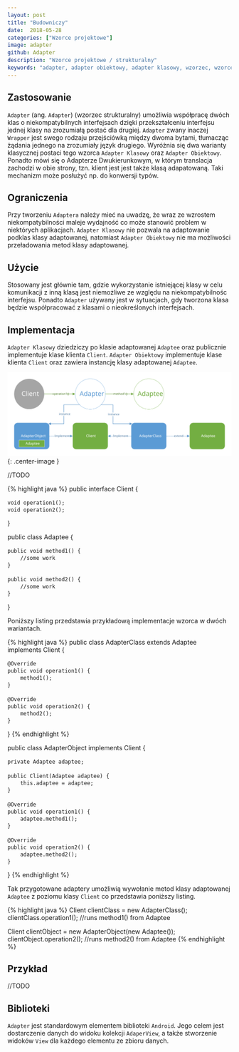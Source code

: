 ```yaml
---
layout: post
title: "Budowniczy"
date:  2018-05-28
categories: ["Wzorce projektowe"]
image: adapter
github: Adapter
description: "Wzorce projektowe / strukturalny"
keywords: "adapter, adapter obiektowy, adapter klasowy, wzorzec, wzorce projektowe, wzorzec strukturalny, design patterns, android, java, programowanie, programming"
---
```


## Zastosowanie
`Adapter` (ang. `Adapter`) (wzorzec strukturalny) umożliwia współpracę dwóch klas o niekompatybilnych interfejsach dzięki przekształceniu interfejsu jednej klasy na zrozumiałą postać dla drugiej. `Adapter` zwany inaczej `Wrapper` jest swego rodzaju przejściówką między dwoma bytami, tłumacząc żądania jednego na zrozumiały język drugiego. Wyróżnia się dwa warianty klasycznej postaci tego wzorca `Adapter Klasowy` oraz `Adapter Obiektowy`. Ponadto mówi się o Adapterze Dwukierunkowym, w którym translacja zachodzi w obie strony, tzn. klient jest jest także klasą adapatowaną. Taki mechanizm może posłużyć np. do konwersji typów.

## Ograniczenia
Przy tworzeniu `Adaptera` należy mieć na uwadzę, że wraz ze wzrostem niekompatybilności maleje wydajność co może stanowić problem w niektórych aplikacjach. `Adapter Klasowy` nie pozwala na adaptowanie podklas klasy adaptowanej, natomiast `Adapter Obiektowy` nie ma możliwości przeładowania metod klasy adaptowanej.

## Użycie
Stosowany jest głównie tam, gdzie wykorzystanie istniejącej klasy w celu komunikacji z inną klasą jest niemożliwe ze względu na niekompatybilnośc interfejsu. Ponadto `Adapter` używany jest w sytuacjach, gdy tworzona klasa będzie współpracować z klasami o nieokreślonych interfejsach.

## Implementacja
`Adapter Klasowy` dziedziczy po klasie adaptowanej `Adaptee` oraz publicznie implementuje klase klienta `Client`. `Adapter Obiektowy` implementuje klase klienta `Client` oraz zawiera instancję klasy adaptowanej `Adaptee`.

![Adapter diagram](/assets/img/diagrams/adapter.svg){: .center-image }

//TODO

{% highlight java %}
public interface Client {
	
	void operation1();
	void operation2();
}

public class Adaptee {
	
	public void method1() {
		//some work
	}

	public void method2() {
		//some work	
	}
}

Poniższy listing przedstawia przykładową implementacje wzorca w dwóch wariantach.

{% highlight java %}
public class AdapterClass extends Adaptee implements Client {

	@Override
	public void operation1() {
		method1();
	}

	@Override
	public void operation2() {
		method2();
	}
}
{% endhighlight %}

public class AdapterObject implements Client {
	
	private Adaptee adaptee;

	public Client(Adaptee adaptee) {
		this.adaptee = adaptee;
	}

	@Override
	public void operation1() {
		adaptee.method1();
	}

	@Override
	public void operation2() {
		adaptee.method2();
	}
}
{% endhighlight %}

Tak przygotowane adaptery umożliwią wywołanie metod klasy adaptowanej `Adaptee` z poziomu klasy `Client` co przedstawia poniższy listing.

{% highlight java %}
Client clientClass = new AdapterClass();
clientClass.operation1(); //runs method1() from Adaptee

Client clientObject = new AdapterObject(new Adaptee());
clientObject.operation2(); //runs method2() from Adaptee
{% endhighlight %}

## Przykład
//TODO

## Biblioteki
`Adapter` jest standardowym elementem biblioteki `Android`. Jego celem jest dostarczenie danych do widoku kolekcji `AdaperView`, a także stworzenie widoków `View` dla każdego elementu ze zbioru danych.